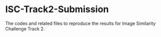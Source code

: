 # ISC-Track2-Submission
The codes and related files to reproduce the results for Image Similarity Challenge Track 2.
